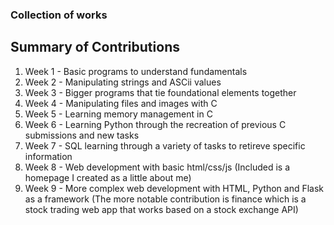 ### Collection of works 

## Summary of Contributions

1. Week 1 - Basic programs to understand fundamentals
2. Week 2 - Manipulating strings and ASCii values
3. Week 3 - Bigger programs that tie foundational elements together
4. Week 4 - Manipulating files and images with C
5. Week 5 - Learning memory management in C
6. Week 6 - Learning Python through the recreation of previous C submissions and new tasks
7. Week 7 - SQL learning through a variety of tasks to retireve specific information
8. Week 8 - Web development with basic html/css/js (Included is a homepage I created as a little about me)
9. Week 9 - More complex web development with HTML, Python and Flask as a framework (The more notable contribution is finance which is a stock trading web app that works based on a stock exchange API)
    

